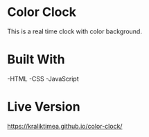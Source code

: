 # Color Clock
This is a real time clock with color background.
# Built With
-HTML
-CSS
-JavaScript
# Live Version
https://kraliktimea.github.io/color-clock/
